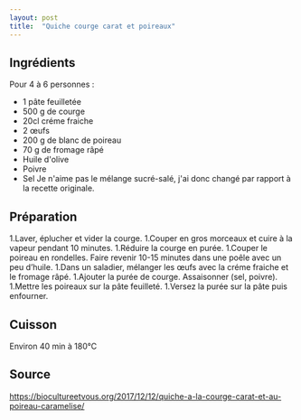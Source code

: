 ```yaml
---
layout: post
title:  "Quiche courge carat et poireaux"
---
```


## Ingrédients

Pour 4 à 6 personnes :
* 1 pâte feuilletée
* 500 g de courge
* 20cl créme fraiche 
* 2 œufs
* 200 g de blanc de poireau
* 70 g de fromage râpé
* Huile d'olive
* Poivre
* Sel
Je n'aime pas le mélange sucré-salé, j'ai donc changé par rapport à la recette originale.
## Préparation

1.Laver, éplucher et vider la courge. 
1.Couper en gros morceaux et cuire à la vapeur pendant 10 minutes. 
1.Réduire la courge en purée.
1.Couper le poireau en rondelles. Faire revenir 10-15 minutes dans une poêle avec un peu d’huile.
1.Dans un saladier, mélanger les œufs avec la créme fraiche et le fromage râpé. 
1.Ajouter la purée de courge. Assaisonner (sel, poivre).
1.Mettre les poireaux sur la pâte feuilleté.
1.Versez la purée sur la pâte puis enfourner.

## Cuisson

Environ 40 min à 180°C

## Source

https://biocultureetvous.org/2017/12/12/quiche-a-la-courge-carat-et-au-poireau-caramelise/ 

